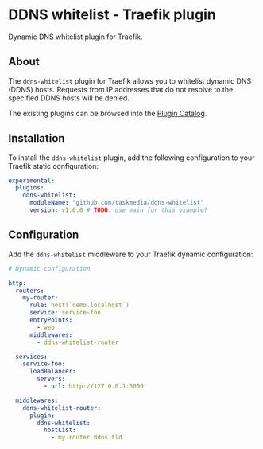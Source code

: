# DDNS whitelist - Traefik plugin

Dynamic DNS whitelist plugin for Traefik.

## About

The `ddns-whitelist` plugin for Traefik allows you to whitelist dynamic DNS (DDNS) hosts. Requests from IP addresses that do not resolve to the specified DDNS hosts will be denied.

The existing plugins can be browsed into the [Plugin Catalog](https://plugins.traefik.io/plugins/66fbe453573cd7803d65cb10/ddns-whitelist).

## Installation

To install the `ddns-whitelist` plugin, add the following configuration to your Traefik static configuration:

```yaml
experimental:
  plugins:
    ddns-whitelist:
      moduleName: "github.com/taskmedia/ddns-whitelist"
      version: v1.0.0 # TODO: use main for this example?
```

## Configuration

Add the `ddns-whitelist` middleware to your Traefik dynamic configuration:

```yaml
# Dynamic configuration

http:
  routers:
    my-router:
      rule: host(`demo.localhost`)
      service: service-foo
      entryPoints:
        - web
      middlewares:
        - ddns-whitelist-router

  services:
    service-foo:
      loadBalancer:
        servers:
          - url: http://127.0.0.1:5000

  middlewares:
    ddns-whitelist-router:
      plugin:
        ddns-whitelist:
          hostList:
            - my.router.ddns.tld
```
